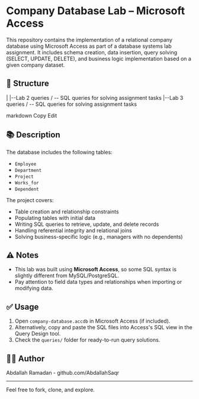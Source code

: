 # Company Database Lab – Microsoft Access

This repository contains the implementation of a relational company database using Microsoft Access as part of a database systems lab assignment. It includes schema creation, data insertion, query solving (SELECT, UPDATE, DELETE), and business logic implementation based on a given company dataset.

## 📁 Structure

|
|--Lab 2 queries / -- SQL queries for solving assignment tasks
|--Lab 3 queries / -- SQL queries for solving assignment tasks


markdown
Copy
Edit

## 📚 Description

The database includes the following tables:
- `Employee`
- `Department`
- `Project`
- `Works_for`
- `Dependent`

The project covers:
- Table creation and relationship constraints
- Populating tables with initial data
- Writing SQL queries to retrieve, update, and delete records
- Handling referential integrity and relational joins
- Solving business-specific logic (e.g., managers with no dependents)

## ⚠ Notes

- This lab was built using **Microsoft Access**, so some SQL syntax is slightly different from MySQL/PostgreSQL.
- Pay attention to field data types and relationships when importing or modifying data.

## ✅ Usage

1. Open `company-database.accdb` in Microsoft Access (if included).
2. Alternatively, copy and paste the SQL files into Access's SQL view in the Query Design tool.
3. Check the `queries/` folder for ready-to-run query solutions.

## 👨‍💻 Author

Abdallah Ramadan - github.com/AbdallahSaqr

---

Feel free to fork, clone, and explore.
